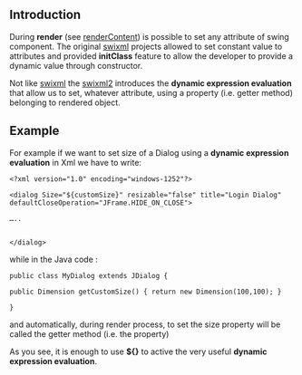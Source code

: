 ## Introduction ##

During **render** (see [renderContent](renderContent.md))  is possible to set any attribute of swing component. The original [swixml](swixml.md) projects allowed to set  constant value to attributes and provided **initClass** feature to allow the developer to provide a dynamic value through constructor.

Not like [swixml](swixml.md) the [swixml2](swixml2.md) introduces the **dynamic expression evaluation** that allow us to set, whatever attribute, using a property (i.e. getter method) belonging to rendered object.

## Example ##

For example if we want to set size of a Dialog using a **dynamic expression evaluation** in Xml we have to write:

```
<?xml version="1.0" encoding="windows-1252"?>

<dialog Size="${customSize}" resizable="false" title="Login Dialog"  defaultCloseOperation="JFrame.HIDE_ON_CLOSE">

…..


</dialog>
```

while in the Java code :

```
public class MyDialog extends JDialog {

public Dimension getCustomSize() { return new Dimension(100,100); }

}
```

and automatically, during render process, to set the size property will be called the getter method (i.e. the property)

As you see, it is enough to use **${_<property name>_}** to active the very useful **dynamic expression evaluation**.